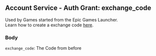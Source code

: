 ## Account Service - Auth Grant: exchange_code

Used by Games started from the Epic Games Launcher. <br/>
Learn how to create a exchange code [here](../ExchangeCode/Create.md).

### Body

`exchange_code`: The Code from before
